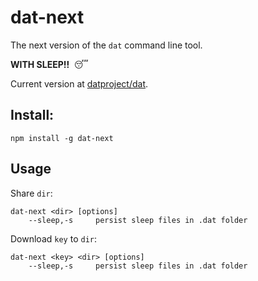 # dat-next

The next version of the `dat` command line tool.

**WITH SLEEP!!**  😴

Current version at [datproject/dat](https://github.com/datproject/dat).

## Install:

```
npm install -g dat-next
```

## Usage

Share `dir`:

```
dat-next <dir> [options]
    --sleep,-s     persist sleep files in .dat folder
```

Download `key` to `dir`:

```
dat-next <key> <dir> [options]
    --sleep,-s     persist sleep files in .dat folder
```

